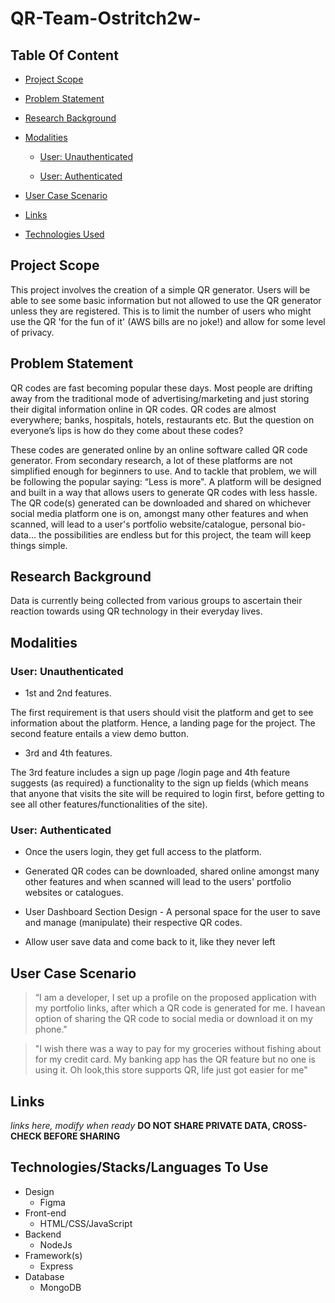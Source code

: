 # QR-Team-Ostritch2w-

## Table Of Content

- [Project Scope](#scope)

- [Problem Statement](#problem)

- [Research Background](#research)

- [Modalities](#modals)

  - [User: Unauthenticated](#unauthorized)

  - [User: Authenticated](#authorized)

- [User Case Scenario](#scenarios)

- [Links](#links)

- [Technologies Used](#langs)

<a id="scope"></a>

## Project Scope

This project involves the creation of a simple QR generator. Users
will be able to see some basic information but not allowed to use the
QR generator unless they are registered. This is to limit the number
of users who might use the QR 'for the fun of it' (AWS bills are no joke!) and allow for some
level of privacy.

<a id="problem"></a>

## Problem Statement

QR codes are fast becoming popular these days. Most people are
drifting away from the traditional mode of advertising/marketing and
just storing their digital information online in QR codes. QR codes
are almost everywhere; banks, hospitals, hotels, restaurants etc. But the question on everyone’s lips is how do they come about these codes?

These codes are generated online by an online software called QR code
generator. From secondary research, a lot of these platforms are not
simplified enough for beginners to use. And to tackle that problem, we
will be following the popular saying: “Less is more". A platform will
be designed and built in a way that allows users to generate QR codes
with less hassle. The QR code(s) generated can be downloaded and
shared on whichever social media platform one is on, amongst many
other features and when scanned, will lead to a user's portfolio
website/catalogue, personal bio-data... the possibilities are endless
but for this project, the team will keep things simple.

<a id="research"></a>

## Research Background
Data is currently being collected from various groups to ascertain their reaction towards using QR technology in their everyday lives.

<a id="modals"></a>

## Modalities

<a id="unauthorized"></a>

### User: Unauthenticated

- 1st and 2nd features.

The first requirement is that users should visit the platform and get to see information about the platform. Hence, a landing page for the project. The second feature entails a view demo button.

- 3rd and 4th features.

The 3rd feature includes a sign up page /login page and 4th feature suggests (as required) a functionality to the sign up fields (which means that anyone that visits the site will be required to login first, before getting to see all other features/functionalities of the site).

<a id="authorized"></a>

### User: Authenticated

- Once the users login, they get full access to the platform.

- Generated QR codes can be downloaded, shared online amongst many other features and when scanned will lead to the users' portfolio websites or catalogues.

- User Dashboard Section Design - A personal space for the user to save and manage (manipulate) their respective QR codes.

- Allow user save data and come back to it, like they never left

<a id="scenarios"></a>

## User Case Scenario

> “I am a developer, I set up a profile on the proposed application with
>my portfolio links, after which a QR code is generated for me. I
>havean option of sharing the QR code to social media or download it
>on my phone."

> "I wish there was a way to pay for my groceries without fishing
> about for my credit card. My banking app has the QR feature but no
> one is using it. Oh look,this store supports QR, life just got
> easier for me"

<a id="links"></a>

## Links

*links here, modify when ready*
**DO NOT SHARE PRIVATE DATA, CROSS-CHECK BEFORE SHARING**

<a id="langs"></a>

## Technologies/Stacks/Languages To Use
- Design
  - Figma
- Front-end
  - HTML/CSS/JavaScript
- Backend
  - NodeJs
- Framework(s)
  - Express
- Database
  - MongoDB
